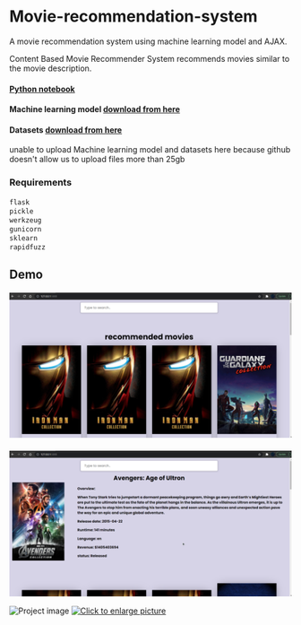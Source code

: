 # Movie-recommendation-system
A movie recommendation system using machine learning model and AJAX.

Content Based Movie Recommender System recommends movies similar to the movie description.

#### [Python notebook](https://nbviewer.jupyter.org/github/atultyagi612/Movie-recommendation-system/blob/main/movie%20recommendation%20notebook.ipynb)

#### Machine learning model [download from here](https://drive.google.com/file/d/1PER3b0uOJG0Z0YFcpT9EPZ41l1ZZo-4d/view?usp=sharing)

#### Datasets [download from here](https://drive.google.com/file/d/1-CaWPZLtxoxKhmrMNAEaJMmC4X5_kED6/view?usp=sharing)

unable to upload Machine learning model and datasets here because github doesn't allow us to upload files more than 25gb

### Requirements
```
flask
pickle
werkzeug
gunicorn
sklearn
rapidfuzz
```

## Demo

#### 
![Project image](demo/front%20image.png)

#### 
![Project image](demo/2.png)

![Project image](https://drive.google.com/file/d/1iEKanoiQjqVXu5Z23n4ksY0WGrvLQXWc/view)
<a href="https://drive.google.com/uc?export=view&id=<FILEID>"><img src="https://drive.google.com/uc?export=view&id=1iEKanoiQjqVXu5Z23n4ksY0WGrvLQXWc" style="width: 650px; max-width: 100%; height: auto" title="Click to enlarge picture" />

